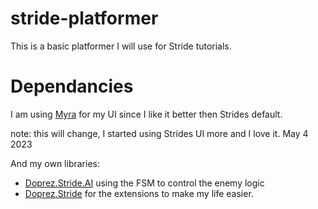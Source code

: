 # stride-platformer
This is a basic platformer I will use for Stride tutorials.


# Dependancies

I am using [Myra](https://github.com/rds1983/Myra) for my UI since I like it better then Strides default.

note: this will change, I started using Strides UI more and I love it. May 4 2023

And my own libraries:
 - [Doprez.Stride.AI](https://github.com/Doprez/Doprez.Stride.AI) using the FSM to control the enemy logic 
 - [Doprez.Stride](https://github.com/Doprez/Doprez.Stride) for the extensions to make my life easier.


